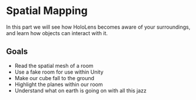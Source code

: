 # Spatial Mapping

In this part we will see how HoloLens becomes aware of your surroundings, and learn how objects can interact with it.

## Goals

* Read the spatial mesh of a room
* Use a fake room for use within Unity
* Make our cube fall to the ground
* Highlight the planes within our room
* Understand what on earth is going on with all this jazz